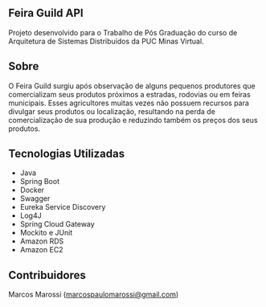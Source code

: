## Feira Guild API

Projeto desenvolvido para o Trabalho de Pós Graduação do curso de Arquitetura de Sistemas Distribuídos da PUC Minas Virtual.

## Sobre

O Feira Guild surgiu após observação de alguns pequenos produtores que comercializam seus produtos próximos a estradas, rodovias ou em feiras municipais. Esses agricultores muitas vezes não possuem recursos para divulgar seus produtos ou localização, resultando na perda de comercialização de
sua produção e reduzindo também os preços dos seus produtos.

## Tecnologias Utilizadas

* Java
* Spring Boot
* Docker
* Swagger
* Eureka Service Discovery
* Log4J
* Spring Cloud Gateway
* Mockito e JUnit
* Amazon RDS
* Amazon EC2

## Contribuidores

Marcos Marossi (marcospaulomarossi@gmail.com)
